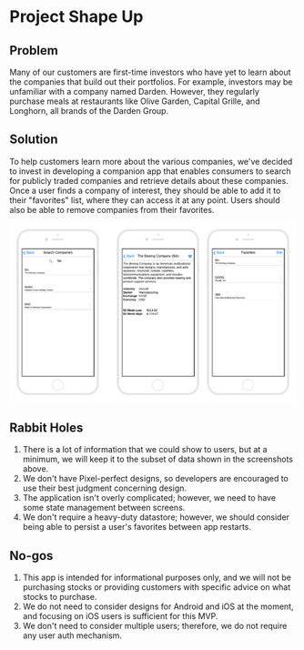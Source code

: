 # Project Shape Up
## Problem
Many of our customers are first-time investors who have yet to learn about the companies that build out their portfolios. For example, investors may be unfamiliar with a company named Darden. However, they regularly purchase meals at restaurants like Olive Garden, Capital Grille, and Longhorn, all brands of the Darden Group.  

## Solution
To help customers learn more about the various companies, we've decided to invest in developing a companion app that enables consumers to search for publicly traded companies and retrieve details about these companies. Once a user finds a company of interest, they should be able to add it to their "favorites" list, where they can access it at any point. Users should also be able to remove companies from their favorites.

![App Layout](layout.png)

## Rabbit Holes
1. There is a lot of information that we could show to users, but at a minimum, we will keep it to the subset of data shown in the screenshots above.
2. We don't have Pixel-perfect designs, so developers are encouraged to use their best judgment concerning design.
3. The application isn't overly complicated; however, we need to have some state management between screens.
4. We don't require a heavy-duty datastore; however, we should consider being able to persist a user's favorites between app restarts. 

## No-gos
1. This app is intended for informational purposes only, and we will not be purchasing stocks or providing customers with specific advice on what stocks to purchase.
2. We do not need to consider designs for Android and iOS at the moment, and focusing on iOS users is sufficient for this MVP.
3. We don't need to consider multiple users; therefore, we do not require any user auth mechanism.